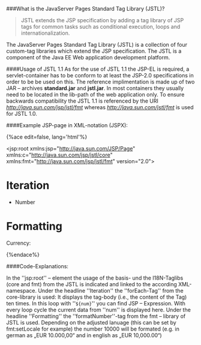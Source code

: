 ###What is the JavaServer Pages Standard Tag Library (JSTL)?

>JSTL extends the JSP specification by adding a tag library of JSP tags for common tasks such as conditional execution, loops and internationalization.

The JavaServer Pages Standard Tag Library (JSTL) is a collection of four custom-tag libraries which extend the JSP specification. The JSTL is a component of the Java EE Web application development platform. 

####Usage of JSTL 1.1
As for the use of  JSTL 1.1 the JSP-EL  is required, a servlet-container has to be conform to at least  the JSP-2.0 specifications in order to be be used on this. The reference implimentation is made up of two JAR – archives **standard.jar** and **jstl.jar**. In most containers  they usually need to be located in the lib-path of the web application only. To ensure  backwards compatibility the JSTL 1.1 is referenced by the URI *http://java.sun.com/jsp/jstl/fmt*  whereas *http://java.sun.com/jstl/fmt*  is used for JSTL 1.0.

<div style="page-break-after: always;"></div>
####Example JSP-page in XML-notation (JSPX):

{%ace edit=false, lang='html'%}
<?xml version="1.0" encoding="utf-8" ?>
<jsp:root
  xmlns:jsp="http://java.sun.com/JSP/Page"
  xmlns:c="http://java.sun.com/jsp/jstl/core"
  xmlns:fmt="http://java.sun.com/jsp/jstl/fmt"
version="2.0">

<html xmlns="http://www.w3.org/1999/xhtml" xml:lang="en">
<head>
  <title>JSTL 1.1</title>
</head>
<body>

<h1>Iteration</h1>
<ul>
  <c:forEach var="num" begin="1" end="10">
    <li>Number<c:out value="${num}"/></li>
  </c:forEach>
</ul>

<h1>Formatting</h1>
<p>
  Currency: <fmt:formatNumber value="10000" type="currency" currencyCode="EUR" />
</p>

</body>
</html>
</jsp:root>
{%endace%}

####Code-Explanations:

In the ''jsp:root'' – element the usage of the basis- und the I18N-Taglibs (core and fmt) from the JSTL is indicated and linked to the according XML-namespace. Under the headline ''Iteration'' the ''forEach-Tag'' from the core-library is used:  It displays the tag-body (i.e., the content of the Tag) ten times.  In this loop with ''<code>${num}</code>'' you can find JSP – Expression.  With every loop cycle the current data from ''num'' is displayed here. Under the headline ''Formatting'' the ''formatNumber''-tag from the fmt – library of JSTL is used. Depending on the adjusted lanuage (this can be set by fmt:setLocale for example) the number 10000 will be formated (e.g. in german as „EUR 10.000,00“ and in english as „EUR 10,000.00“)

